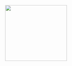 
<img src="https://data.whicdn.com/images/293246292/original.gif" width="200" height="180"> 
<!-- ###   Hi there 👋 -->
<!--
[![Linkedin: dhimanshubham1996](https://img.shields.io/badge/-follow-blue?style=flat-round&logo=Linkedin&logoColor=white&link=https://www.linkedin.com/in/dhimanshubham1996/)](https://www.linkedin.com/in/dhimanshubham1996/)  -->


 
<!-- <img align="left" alt="dhiman's Github Stats" src="https://github-readme-stats.dhiman-007.vercel.app/api?username=dhiman-007&show_icons=true&hide_border=false" /> -->


<!-- ### Connect here: -->

<!-- [<img align="left" alt="Shubham | LinkedIn" width="22px" src="https://cdn.jsdelivr.net/npm/simple-icons@v3/icons/linkedin.svg" />][linkedin]
[<img align="left" alt="Shubham | Instagram" width="22px" src="https://cdn.jsdelivr.net/npm/simple-icons@v3/icons/instagram.svg" />][instagram] -->

[instagram]: https://www.instagram.com/dhimanshubham_/
[linkedin]: https://www.linkedin.com/in/dhimanshubham1996/

